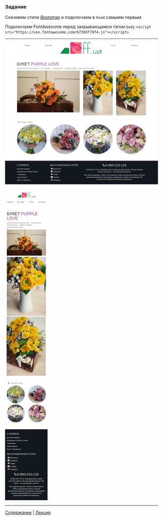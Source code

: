 ### Задание

Скачивем стили [*Bootstrap*](bootstrap.css) и подключаем в `head` самымм первым

Подключаем FontAwesome перед закрывающимся тэгом `body`
`<script src="https://use.fontawesome.com/67369f79f4.js"></script>`

![desktop markup](descktop.jpg)

![mobile markup](mobile.jpg)

---
[Содержание](../../README.md)
|
[Лекция](../lecture/README.md)
